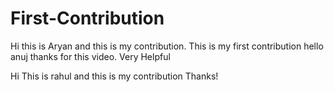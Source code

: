 # First-Contribution
Hi this is Aryan and this is my contribution.
This is my first contribution
hello anuj thanks for this video. Very Helpful

Hi This is rahul and this is my contribution Thanks!

